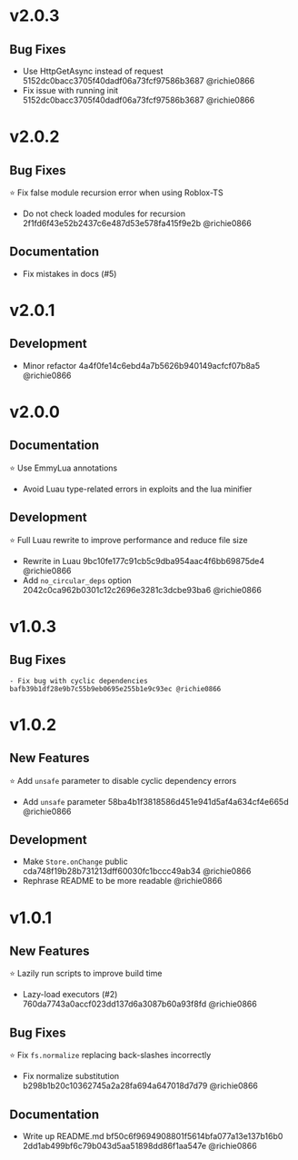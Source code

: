 # v2.0.3

## Bug Fixes

  - Use HttpGetAsync instead of request 5152dc0bacc3705f40dadf06a73fcf97586b3687 @richie0866
  - Fix issue with running init 5152dc0bacc3705f40dadf06a73fcf97586b3687 @richie0866

# v2.0.2

## Bug Fixes

⭐ Fix false module recursion error when using Roblox-TS

  - Do not check loaded modules for recursion 2f1fd6f43e52b2437c6e487d53e578fa415f9e2b @richie0866

## Documentation

  - Fix mistakes in docs (#5)

# v2.0.1

## Development

  - Minor refactor 4a4f0fe14c6ebd4a7b5626b940149acfcf07b8a5 @richie0866

# v2.0.0

## Documentation

⭐ Use EmmyLua annotations

  - Avoid Luau type-related errors in exploits and the lua minifier

## Development

⭐ Full Luau rewrite to improve performance and reduce file size

  - Rewrite in Luau 9bc10fe177c91cb5c9dba954aac4f6bb69875de4 @richie0866
  - Add `no_circular_deps` option 2042c0ca962b0301c12c2696e3281c3dcbe93ba6 @richie0866

# v1.0.3

## Bug Fixes

	- Fix bug with cyclic dependencies bafb39b1df28e9b7c55b9eb0695e255b1e9c93ec @richie0866

# v1.0.2

## New Features

⭐ Add `unsafe` parameter to disable cyclic dependency errors

  - Add `unsafe` parameter 58ba4b1f3818586d451e941d5af4a634cf4e665d @richie0866

## Development

  - Make `Store.onChange` public cda748f19b28b731213dff60030fc1bccc49ab34 @richie0866
  - Rephrase README to be more readable @richie0866

# v1.0.1

## New Features

⭐ Lazily run scripts to improve build time

  - Lazy-load executors (#2) 760da7743a0accf023dd137d6a3087b60a93f8fd @richie0866

## Bug Fixes

⭐ Fix `fs.normalize` replacing back-slashes incorrectly

  - Fix normalize substitution b298b1b20c10362745a2a28fa694a647018d7d79 @richie0866 

## Documentation

  - Write up README.md bf50c6f9694908801f5614bfa077a13e137b16b0 2dd1ab499bf6c79b043d5aa51898dd86f1aa547e @richie0866 
